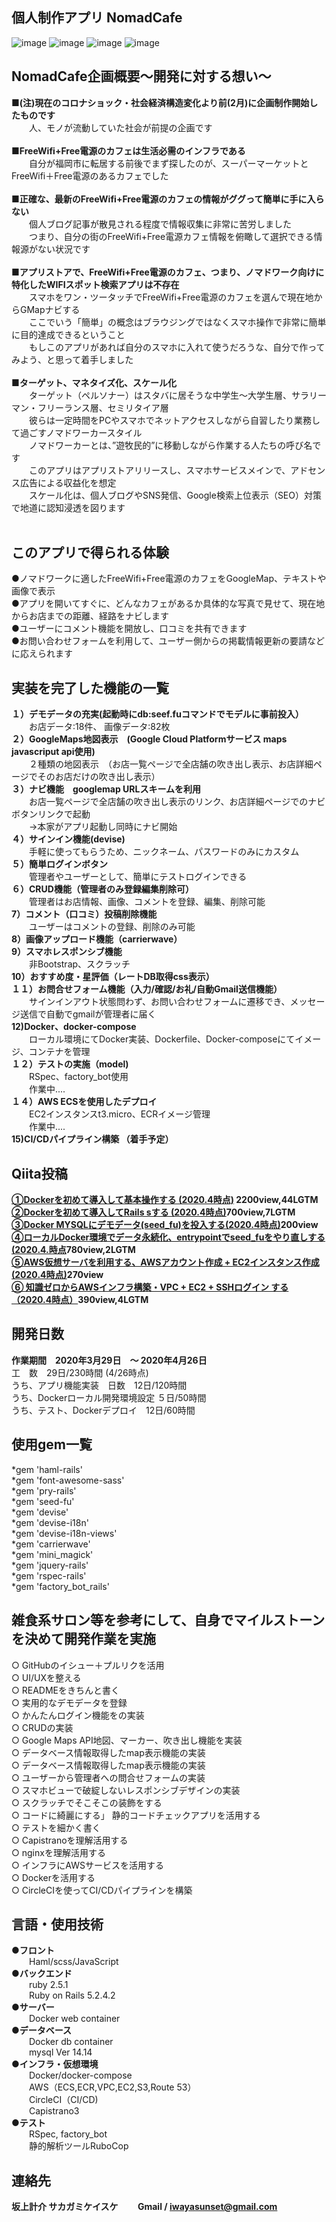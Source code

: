 **個人制作アプリ NomadCafe**
----------
![image](https://user-images.githubusercontent.com/60636597/80310976-39e31f00-8818-11ea-9495-e0b947597d09.png)
![image](https://user-images.githubusercontent.com/60636597/80310990-48c9d180-8818-11ea-8f8d-fe7f32b17717.png)
![image](https://user-images.githubusercontent.com/60636597/80311134-cd1c5480-8818-11ea-962a-addb0af96f91.png)
![image](https://user-images.githubusercontent.com/60636597/80310999-541cfd00-8818-11ea-8cdc-aa5f2dfc4071.png)

**NomadCafe企画概要〜開発に対する想い〜**
----------
**■(注)現在のコロナショック・社会経済構造変化より前(2月)に企画制作開始したものです<br>**
&emsp;&emsp;人、モノが流動していた社会が前提の企画です<br><br>
**■FreeWifi+Free電源のカフェは生活必需のインフラである<br>**
&emsp;&emsp;自分が福岡市に転居する前後でまず探したのが、スーパーマーケットとFreeWifi＋Free電源のあるカフェでした<br><br>
**■正確な、最新のFreeWifi+Free電源のカフェの情報がググって簡単に手に入らない<br>**
&emsp;&emsp;個人ブログ記事が散見される程度で情報収集に非常に苦労しました<br>
&emsp;&emsp;つまり、自分の街のFreeWifi+Free電源カフェ情報を俯瞰して選択できる情報源がない状況です<br><br>
**■アプリストアで、FreeWifi+Free電源のカフェ、つまり、ノマドワーク向けに特化したWIFIスポット検索アプリは不存在<br>**
&emsp;&emsp;スマホをワン・ツータッチでFreeWifi+Free電源のカフェを選んで現在地からGMapナビする<br>
&emsp;&emsp;ここでいう「簡単」の概念はブラウジングではなくスマホ操作で非常に簡単に目的達成できるということ<br>
&emsp;&emsp;もしこのアプリがあれば自分のスマホに入れて使うだろうな、自分で作ってみよう、と思って着手しました<br><br>
**■ターゲット、マネタイズ化、スケール化<br>**
&emsp;&emsp;ターゲット（ペルソナー）はスタバに居そうな中学生〜大学生層、サラリーマン・フリーランス層、セミリタイア層<br>
&emsp;&emsp;彼らは一定時間をPCやスマホでネットアクセスしながら自習したり業務して過ごすノマドワーカースタイル<br>
&emsp;&emsp;ノマドワーカーとは、”遊牧民的”に移動しながら作業する人たちの呼び名です<br>
&emsp;&emsp;このアプリはアプリストアリリースし、スマホサービスメインで、アドセンス広告による収益化を想定<br>
&emsp;&emsp;スケール化は、個人ブログやSNS発信、Google検索上位表示（SEO）対策で地道に認知浸透を図ります<br><br>

**このアプリで得られる体験**
----------
●ノマドワークに適したFreeWifi+Free電源のカフェをGoogleMap、テキストや画像で表示<br>
●アプリを開いてすぐに、どんなカフェがあるか具体的な写真で見せて、現在地からお店までの距離、経路をナビします <br> 
●ユーザーにコメント機能を開放し、口コミを共有できます<br>
●お問い合わせフォームを利用して、ユーザー側からの掲載情報更新の要請などに応えられます<br>

**実装を完了した機能の一覧**
----------
**１）デモデータの充実(起動時にdb:seef.fuコマンドでモデルに事前投入）<br>**
&emsp;&emsp;お店データ:18件、 画像データ:82枚  <br>
**２）GoogleMaps地図表示　(Google Cloud Platformサービス maps javascriput api使用) <br>**
&emsp;&emsp;２種類の地図表示　（お店一覧ページで全店舗の吹き出し表示、お店詳細ページでそのお店だけの吹き出し表示）<br>
**３）ナビ機能　googlemap URLスキームを利用 <br>**
&emsp;&emsp;お店一覧ページで全店舗の吹き出し表示のリンク、お店詳細ページでのナビボタンリンクで起動 <br>
&emsp;&emsp;→本家がアプリ起動し同時にナビ開始<br>
**４）サインイン機能(devise) <br>**
&emsp;&emsp;手軽に使ってもらうため、ニックネーム、パスワードのみにカスタム <br>
**５）簡単ログインボタン <br>**
&emsp;&emsp;管理者やユーザーとして、簡単にテストログインできる  <br>
**６）CRUD機能（管理者のみ登録編集削除可） <br>**
&emsp;&emsp;管理者はお店情報、画像、コメントを登録、編集、削除可能 <br>
**7）コメント（口コミ）投稿削除機能<br>**
&emsp;&emsp;ユーザーはコメントの登録、削除のみ可能<br>
**8）画像アップロード機能（carrierwave）<br>**
**9）スマホレスポンシブ機能  <br>**
&emsp;&emsp;非Bootstrap、スクラッチ <br>
**10）おすすめ度・星評価（レートDB取得css表示）  <br>**
**１１）お問合せフォーム機能（入力/確認/お礼/自動Gmail送信機能）<br>**
&emsp;&emsp;サインインアウト状態問わず、お問い合わせフォームに遷移でき、メッセージ送信で自動でgmailが管理者に届く <br>
**12)Docker、docker-compose<br>**
&emsp;&emsp;ローカル環境にてDocker実装、Dockerfile、Docker-composeにてイメージ、コンテナを管理<br>
**１２）テストの実施（model)<br>**
&emsp;&emsp;RSpec、factory_bot使用<br>
&emsp;&emsp;作業中.... <br>
**１４）AWS ECSを使用したデプロイ<br>**
&emsp;&emsp;EC2インスタンスt3.micro、ECRイメージ管理　<br>
&emsp;&emsp;作業中....<br>
**15)CI/CDパイプライン構築 （着手予定）<br>**
 
**Qiita投稿**
----------    
**[①Dockerを初めて導入して基本操作する (2020.4時点)](https://qiita.com/SakagamiKeisuke/items/4455631886b1c15a3b69) 2200view,44LGTM<br>
[②Dockerを初めて導入してRails sする (2020.4時点)](https://qiita.com/SakagamiKeisuke/items/d64ee54c22378223659a)700view,7LGTM<br>
[③Docker MYSQLにデモデータ(seed_fu)を投入する(2020.4時点)](https://qiita.com/SakagamiKeisuke/items/4ce1c4a4921abb57b896)200view<br>
[④ローカルDocker環境でデータ永続化、entrypointでseed_fuをやり直しする(2020.4.時点](https://qiita.com/SakagamiKeisuke/items/8d3fc70a2939cd4bbe3e)780view,2LGTM<br>
[⑤AWS仮想サーバを利用する、AWSアカウント作成 + EC2インスタンス作成(2020.4時点)](https://qiita.com/SakagamiKeisuke/items/9568754f318edd53e39d)270view<br>
[⑥ 知識ゼロからAWSインフラ構築・VPC + EC2 + SSHログイン する（2020.4時点）](https://qiita.com/SakagamiKeisuke/items/cf8c026f243053829c0b)390view,4LGTM<br>**

**開発日数**
----------
**作業期間　2020年3月29日　〜 2020年4月26日<br>**
工　数　29日/230時間 (4/26時点)  <br>
うち、アプリ機能実装　日数　12日/120時間 <br>
うち、Dockerローカル開発環境設定 ５日/50時間 <br>
うち、テスト、Dockerデプロイ　12日/60時間<br>

**使用gem一覧**
------
*gem 'haml-rails' <br>
*gem 'font-awesome-sass'<br>
*gem 'pry-rails'<br>
*gem 'seed-fu'<br>
*gem 'devise'<br>
*gem 'devise-i18n'<br>
*gem 'devise-i18n-views'<br>
*gem 'carrierwave'<br>
*gem 'mini_magick'<br>
*gem 'jquery-rails'<br>
*gem 'rspec-rails' <br>
*gem 'factory_bot_rails'<br>

**雑食系サロン等を参考にして、自身でマイルストーンを決めて開発作業を実施**
------------------------------
○ GitHubのイシュー＋プルリクを活用<br>
○ UI/UXを整える<br>
○ READMEをきちんと書く<br>
○ 実用的なデモデータを登録<br>
○ かんたんログイン機能をの実装<br>
○ CRUDの実装<br>
○ Google Maps API地図、マーカー、吹き出し機能を実装<br>
○ データベース情報取得したmap表示機能の実装<br>
○ データベース情報取得したmap表示機能の実装<br>
○ ユーザーから管理者への問合せフォームの実装<br>
○ スマホビューで破綻しないレスポンシブデザインの実装<br>
○ スクラッチでそこそこの装飾をする<br>
○ コードに綺麗にする」 静的コードチェックアプリを活用する<br>
○ テストを細かく書く<br>
○ Capistranoを理解活用する<br>
○ nginxを理解活用する<br>
○ インフラにAWSサービスを活用する<br>
○ Dockerを活用する<br>
○ CircleCIを使ってCI/CDパイプラインを構築<br>

**言語・使用技術**
----------
**●フロント <br>**
&emsp;&emsp;Haml/scss/JavaScript<br>
**●バックエンド<br>**
&emsp;&emsp;ruby 2.5.1 <br>
&emsp;&emsp;Ruby on Rails 5.2.4.2<br>
**●サーバー<br>**
&emsp;&emsp;Docker web container<br>
**●データベース<br>**
&emsp;&emsp;Docker db container<br>
&emsp;&emsp;mysql Ver 14.14<br>
**●インフラ・仮想環境<br>**
&emsp;&emsp;Docker/docker-compose<br>
&emsp;&emsp;AWS（ECS,ECR,VPC,EC2,S3,Route 53） <br>
&emsp;&emsp;CircleCI（CI/CD)<br>
&emsp;&emsp;Capistrano3 <br>
**●テスト<br>**
&emsp;&emsp;RSpec, factory_bot<br> 
&emsp;&emsp;静的解析ツールRuboCop<br>

**連絡先**
----------
**坂上計介 サカガミケイスケ
&emsp;&emsp;Gmail /  iwayasunset@gmail.com**
